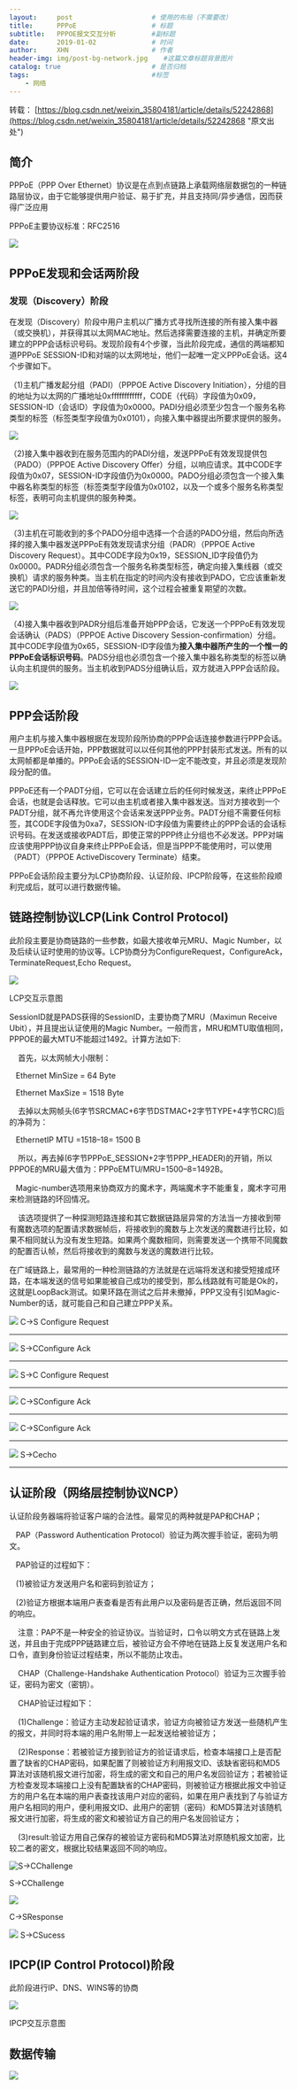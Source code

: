 ```yaml
---
layout:     post                    # 使用的布局（不需要改）
title:     	PPPoE            		# 标题 
subtitle:   PPPOE报文交互分析      	#副标题   
date:       2019-01-02              # 时间
author:     XHN                     # 作者
header-img: img/post-bg-network.jpg    #这篇文章标题背景图片
catalog: true                       # 是否归档
tags:                               #标签
    - 网络
---
```




转载：
[https://blog.csdn.net/weixin_35804181/article/details/52242868](https://blog.csdn.net/weixin_35804181/article/details/52242868 "原文出处")

## 简介 ##


 PPPoE（PPP Over Ethernet）协议是在点到点链路上承载网络层数据包的一种链路层协议，由于它能够提供用户验证、易于扩充，并且支持同/异步通信，因而获得广泛应用 

PPPoE主要协议标准：RFC2516

![](https://i.imgur.com/T9IEaln.png)

## PPPoE发现和会话两阶段 ##

### 发现（Discovery）阶段 ###

在发现（Discovery）阶段中用户主机以广播方式寻找所连接的所有接入集中器（或交换机），并获得其以太网MAC地址。然后选择需要连接的主机，并确定所要建立的PPP会话标识号码。发现阶段有4个步骤，当此阶段完成，通信的两端都知道PPPoE SESSION-ID和对端的以太网地址，他们一起唯一定义PPPoE会话。这4个步骤如下。


（1)主机广播发起分组（PADI）（PPPOE Active Discovery Initiation），分组的目的地址为以太网的广播地址0xffffffffffff，CODE（代码）字段值为0x09，SESSION-ID（会话ID）字段值为0x0000。PADI分组必须至少包含一个服务名称类型的标签（标签类型字段值为0x0101），向接入集中器提出所要求提供的服务。

![](https://i.imgur.com/551jTbo.png)


（2)接入集中器收到在服务范围内的PADI分组，发送PPPoE有效发现提供包（PADO）（PPPOE Active Discovery Offer）分组，以响应请求。其中CODE字段值为0x07，SESSION-ID字段值仍为0x0000。PADO分组必须包含一个接入集中器名称类型的标签（标签类型字段值为0x0102，以及一个或多个服务名称类型标签，表明可向主机提供的服务种类。

![](https://i.imgur.com/06XLZaA.png)

（3)主机在可能收到的多个PADO分组中选择一个合适的PADO分组，然后向所选择的接入集中器发送PPPoE有效发现请求分组（PADR）（PPPOE Active Discovery Request）。其中CODE字段为0x19，SESSION_ID字段值仍为0x0000。PADR分组必须包含一个服务名称类型标签，确定向接入集线器（或交换机）请求的服务种类。当主机在指定的时间内没有接收到PADO，它应该重新发送它的PADI分组，并且加倍等待时间，这个过程会被重复期望的次数。


![](https://i.imgur.com/zFKd2LY.png)

（4)接入集中器收到PADR分组后准备开始PPP会话，它发送一个PPPoE有效发现会话确认（PADS）（PPPOE Active Discovery Session-confirmation）分组。其中CODE字段值为0x65，SESSION-ID字段值为**接入集中器所产生的一个惟一的PPPoE会话标识号码**。PADS分组也必须包含一个接入集中器名称类型的标签以确认向主机提供的服务。当主机收到PADS分组确认后，双方就进入PPP会话阶段。

![](https://i.imgur.com/XW7md2G.png)

## PPP会话阶段 ##

用户主机与接入集中器根据在发现阶段所协商的PPP会话连接参数进行PPP会话。一旦PPPoE会话开始，PPP数据就可以以任何其他的PPP封装形式发送。所有的以太网帧都是单播的。PPPoE会话的SESSION-ID一定不能改变，并且必须是发现阶段分配的值。

PPPoE还有一个PADT分组，它可以在会话建立后的任何时候发送，来终止PPPoE会话，也就是会话释放。它可以由主机或者接入集中器发送。当对方接收到一个PADT分组，就不再允许使用这个会话来发送PPP业务。PADT分组不需要任何标签，其CODE字段值为0xa7，SESSION-ID字段值为需要终止的PPP会话的会话标识号码。在发送或接收PADT后，即使正常的PPP终止分组也不必发送。PPP对端应该使用PPP协议自身来终止PPPoE会话，但是当PPP不能使用时，可以使用（PADT）（PPPOE ActiveDiscovery Terminate）结束。

PPPoE会话阶段主要分为LCP协商阶段、认证阶段、IPCP阶段等，在这些阶段顺利完成后，就可以进行数据传输。


## 链路控制协议LCP(Link Control Protocol) ##

此阶段主要是协商链路的一些参数，如最大接收单元MRU、Magic Number，以及后续认证时使用的协议等。LCP协商分为ConfigureRequest，ConfigureAck，TerminateRequest,Echo Request。



![](https://i.imgur.com/cYMinjd.png)

LCP交互示意图


SessionID就是PADS获得的SessionID，主要协商了MRU（Maximun Receive Ubit），并且提出认证使用的Magic Number。一般而言，MRU和MTU取值相同，PPPOE的最大MTU不能超过1492。计算方法如下:

    首先，以太网帧大小限制：

   Ethernet MinSize = 64 Byte

   Ethernet MaxSize = 1518 Byte

    去掉以太网帧头(6字节SRCMAC+6字节DSTMAC+2字节TYPE+4字节CRC)后的净荷为：

   EthernetIP MTU =1518–18= 1500 B

    所以，再去掉(6字节PPPoE_SESSION+2字节PPP_HEADER)的开销，所以PPPOE的MRU最大值为：PPPoEMTU/MRU=1500–8=1492B。

   Magic-number选项用来协商双方的魔术字，两端魔术字不能重复，魔术字可用来检测链路的环回情况。

    该选项提供了一种探测短路连接和其它数据链路层异常的方法当一方接收到带有魔数选项的配置请求数据帧后，将接收到的魔数与上次发送的魔数进行比较，如果不相同就认为没有发生短路。如果两个魔数相同，则需要发送一个携带不同魔数的配置否认帧，然后将接收到的魔数与发送的魔数进行比较。

在广域链路上，最常用的一种检测链路的方法就是在远端将发送和接受短接成环路，在本端发送的信号如果能被自己成功的接受到，那么线路就有可能是Ok的，这就是LoopBack测试。如果环路在测试之后并未撤掉，PPP又没有引如Magic-Number的话，就可能自己和自己建立PPP关系。

![](https://i.imgur.com/5a6mTzL.png)
C->S Configure Request

----------

![](https://i.imgur.com/X4wrfcI.png)
S->CConfigure Ack

----------

![](https://i.imgur.com/1cYzq6b.png)
  S->C Configure Request

----------

![](https://i.imgur.com/AIVsl7Q.png)
C->SConfigure Ack

----------

![](https://i.imgur.com/GteiVe9.png)
C->SConfigure Ack

----------

![](https://i.imgur.com/i5kXCrV.png)
S->Cecho


----------


## 认证阶段（网络层控制协议NCP） ##

认证阶段务器端将验证客户端的合法性。最常见的两种就是PAP和CHAP；

   PAP（Password Authentication Protocol）验证为两次握手验证，密码为明文。

   PAP验证的过程如下：

   (1)被验证方发送用户名和密码到验证方；

   (2)验证方根据本端用户表查看是否有此用户以及密码是否正确，然后返回不同的响应。

    注意：PAP不是一种安全的验证协议。当验证时，口令以明文方式在链路上发送，并且由于完成PPP链路建立后，被验证方会不停地在链路上反复发送用户名和口令，直到身份验证过程结束，所以不能防止攻击。

    CHAP（Challenge-Handshake Authentication Protocol）验证为三次握手验证，密码为密文（密钥）。  

    CHAP验证过程如下：

    (1)Challenge：验证方主动发起验证请求，验证方向被验证方发送一些随机产生的报文，并同时将本端的用户名附带上一起发送给被验证方；

    (2)Response：若被验证方接到验证方的验证请求后，检查本端接口上是否配置了缺省的CHAP密码，如果配置了则被验证方利用报文ID、该缺省密码和MD5算法对该随机报文进行加密，将生成的密文和自己的用户名发回验证方；若被验证方检查发现本端接口上没有配置缺省的CHAP密码，则被验证方根据此报文中验证方的用户名在本端的用户表查找该用户对应的密码，如果在用户表找到了与验证方用户名相同的用户，便利用报文ID、此用户的密钥（密码）和MD5算法对该随机报文进行加密，将生成的密文和被验证方自己的用户名发回验证方；

    (3)result:验证方用自己保存的被验证方密码和MD5算法对原随机报文加密，比较二者的密文，根据比较结果返回不同的响应。

![S->CChallenge](https://i.imgur.com/Mug8tL9.png)

S->CChallenge

![](https://i.imgur.com/NfOVT8r.png)

C->SResponse

![](https://i.imgur.com/6ECec64.png)
S->CSucess



## IPCP(IP Control Protocol)阶段 ##
此阶段进行IP、DNS、WINS等的协商



![](https://i.imgur.com/BJo8Qyj.png)

IPCP交互示意图



## 数据传输 ##

![](https://i.imgur.com/yehrre5.png)